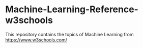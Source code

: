 # Machine-Learning-Reference-w3schools

This repository contains the topics of Machine Learning from https://www.w3schools.com/
